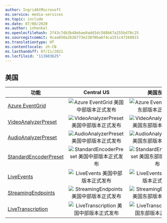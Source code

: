 ```yaml
---
author: IngridAtMicrosoft
ms.service: media-services
ms.topic: include
ms.date: 07/08/2020
ms.author: inhenkel
ms.openlocfilehash: 2f43c7db3b48ebae0add3dc588b67a255bd78c25
ms.sourcegitcommit: 9caa850a2b26773e238f8ba6f4ca151c47260915
ms.translationtype: HT
ms.contentlocale: zh-CN
ms.lasthandoff: 07/11/2021
ms.locfileid: "113603625"
---
```

<!--Feature availability in region-->

## <a name="united-states"></a>美国

| 功能                                                               |                                           Central US                                           |                                           美国东部                                           |                                           美国东部 2                                           |                                           美国中北部                                           |                                           美国中南部                                           |                                           美国西部                                           |                                           美国西部 2                                           | 美国西部 3                                                                                        |                                         美国中西部                                          |
| --------------------------------------------------------------------- | :--------------------------------------------------------------------------------------------: | :-----------------------------------------------------------------------------------------: | :-------------------------------------------------------------------------------------------: | :--------------------------------------------------------------------------------------------------: | :--------------------------------------------------------------------------------------------------: | :-----------------------------------------------------------------------------------------: | :-------------------------------------------------------------------------------------------: | ------------------------------------------------------------------------------------------------ | :----------------------------------------------------------------------------------------------: |
| [Azure EventGrid](../monitoring/reacting-to-media-services-events.md) |    ![Azure EventGrid 美国中部版本正式发布](../media/azure-clouds-regions/ga.svg)    |   ![Azure EventGrid 美国东部版本正式发布](../media/azure-clouds-regions/ga.svg)    |    ![Azure EventGrid 美国东部 2 版本正式发布](../media/azure-clouds-regions/ga.svg)    |    ![Azure EventGrid 美国中北部版本正式发布](../media/azure-clouds-regions/ga.svg)    |    ![Azure EventGrid 美国中南部版本正式发布](../media/azure-clouds-regions/ga.svg)    |    ![Azure EventGrid 美国西部版本正式发布](../media/azure-clouds-regions/ga.svg)    |    ![Azure EventGrid 美国西部 2 版本正式发布](../media/azure-clouds-regions/ga.svg)    | ![Azure EventGrid 东西部 3 版本正式发布](../media/azure-clouds-regions/ga.svg)        |    ![Azure EventGrid 中西部版本正式发布](../media/azure-clouds-regions/ga.svg)    |
| [VideoAnalyzerPreset](../analyze-video-audio-files-concept.md)        |  ![VideoAnalyzerPreset 美国中部版本正式发布](../media/azure-clouds-regions/ga.svg)  |  ![VideoAnalyzerPreset 美国东部版本正式发布](../media/azure-clouds-regions/ga.svg)  |  ![VideoAnalyzerPreset 美国东部 2 版本正式发布](../media/azure-clouds-regions/ga.svg)  |  ![VideoAnalyzerPreset 美国中北部版本正式发布](../media/azure-clouds-regions/ga.svg)  |  ![VideoAnalyzerPreset 美国中南部版本正式发布](../media/azure-clouds-regions/ga.svg)  |  ![VideoAnalyzerPreset 美国西部版本正式发布](../media/azure-clouds-regions/ga.svg)  |  ![VideoAnalyzerPreset 美国西部 2 版本正式发布](../media/azure-clouds-regions/ga.svg)  |   |  ![VideoAnalyzerPreset 中西部版本正式发布](../media/azure-clouds-regions/ga.svg)  |
| [AudioAnalyzerPreset](../analyze-video-audio-files-concept.md)        |  ![AudioAnalyzerPreset 美国中部版本正式发布](../media/azure-clouds-regions/ga.svg)  |  ![AudioAnalyzerPreset 美国东部版本正式发布](../media/azure-clouds-regions/ga.svg)  |  ![AudioAnalyzerPreset 美国东部 2 版本正式发布](../media/azure-clouds-regions/ga.svg)  |  ![AudioAnalyzerPreset 美国中北部版本正式发布](../media/azure-clouds-regions/ga.svg)  |  ![AudioAnalyzerPreset 美国中南部版本正式发布](../media/azure-clouds-regions/ga.svg)  |  ![AudioAnalyzerPreset 美国西部版本正式发布](../media/azure-clouds-regions/ga.svg)  |  ![AudioAnalyzerPreset 美国西部 2 版本正式发布](../media/azure-clouds-regions/ga.svg)  |  |  ![AudioAnalyzerPreset 中西部版本正式发布](../media/azure-clouds-regions/ga.svg)  |
| [StandardEncoderPreset](../encode-concept.md)                         | ![StandardEncoderPreset 美国中部版本正式发布](../media/azure-clouds-regions/ga.svg) | ![StandardEncoderPreset 美国东部版本正式发布](../media/azure-clouds-regions/ga.svg) | ![StandardEncoderPreset 美国东部 2 版本正式发布](../media/azure-clouds-regions/ga.svg) | ![StandardEncoderPreset 美国中北部版本正式发布](../media/azure-clouds-regions/ga.svg) | ![StandardEncoderPreset 美国中南部版本正式发布](../media/azure-clouds-regions/ga.svg) | ![StandardEncoderPreset 美国西部版本正式发布](../media/azure-clouds-regions/ga.svg) | ![StandardEncoderPreset 美国西部 2 版本正式发布](../media/azure-clouds-regions/ga.svg) | ![Azure StandardEncoderPreset 西部 3 版本正式发布](../media/azure-clouds-regions/ga.svg) | ![StandardEncoderPreset 中西部版本正式发布](../media/azure-clouds-regions/ga.svg) |
| [LiveEvents](../stream-live-streaming-concept.md)                     |      ![LiveEvents 美国中部版本正式发布](../media/azure-clouds-regions/ga.svg)       |      ![LiveEvents 美国东部版本正式发布](../media/azure-clouds-regions/ga.svg)       |      ![LiveEvents 美国东部 2 版本正式发布](../media/azure-clouds-regions/ga.svg)       |      ![LiveEvents 美国中北部版本正式发布](../media/azure-clouds-regions/ga.svg)       |      ![LiveEvents 美国中南部版本正式发布](../media/azure-clouds-regions/ga.svg)       |      ![LiveEvents 美国西部版本正式发布](../media/azure-clouds-regions/ga.svg)       |      ![LiveEvents 美国西部 2 版本正式发布](../media/azure-clouds-regions/ga.svg)       | ![Azure LiveEvents 西部 3 版本正式发布](../media/azure-clouds-regions/ga.svg)            |      ![LiveEvents 中西部版本正式发布](../media/azure-clouds-regions/ga.svg)       |
| [StreamingEndpoints](../stream-streaming-endpoint-concept.md)         |  ![StreamingEndpoints 美国中部版本正式发布](../media/azure-clouds-regions/ga.svg)   |  ![StreamingEndpoints 美国东部版本正式发布](../media/azure-clouds-regions/ga.svg)   |  ![StreamingEndpoints 美国东部 2 版本正式发布](../media/azure-clouds-regions/ga.svg)   |  ![StreamingEndpoints 美国中北部版本正式发布](../media/azure-clouds-regions/ga.svg)   |  ![StreamingEndpoints 美国中南部版本正式发布](../media/azure-clouds-regions/ga.svg)   |  ![StreamingEndpoints 美国西部版本正式发布](../media/azure-clouds-regions/ga.svg)   |  ![StreamingEndpoints 美国西部 2 版本正式发布](../media/azure-clouds-regions/ga.svg)   | ![StreamingEndpoints 西部 3 版本正式发布](../media/azure-clouds-regions/ga.svg)          |  ![StreamingEndpoints 中西部版本正式发布](../media/azure-clouds-regions/ga.svg)   |
| [LiveTranscription](../live-event-live-transcription-how-to.md)       |   ![LiveTranscription 美国中部版本正式发布](../media/azure-clouds-regions/ga.svg)   |   ![LiveTranscription 美国东部版本正式发布](../media/azure-clouds-regions/ga.svg)   |   ![LiveTranscription 美国东部 2 版本正式发布](../media/azure-clouds-regions/ga.svg)   |   ![LiveTranscription 美国中北部版本正式发布](../media/azure-clouds-regions/ga.svg)   |   ![LiveTranscription 美国中南部版本正式发布](../media/azure-clouds-regions/ga.svg)   |   ![LiveTranscription 美国西部版本正式发布](../media/azure-clouds-regions/ga.svg)   |   ![LiveTranscription 美国西部 2 版本正式发布](../media/azure-clouds-regions/ga.svg)   | ![LiveTranscription 西部 3 版本正式发布](../media/azure-clouds-regions/ga.svg)           |   ![LiveTranscription 中西部版本正式发布](../media/azure-clouds-regions/ga.svg)   |